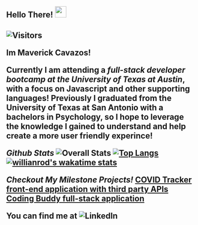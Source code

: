 <h2> Hello There! <img src="https://raw.githubusercontent.com/MartinHeinz/MartinHeinz/master/wave.gif" width="30px"><h2>

![Visitors](https://visitor-badge.laobi.icu/badge?page_id=MaverickCavazos.maverick)


Im Maverick Cavazos!

Currently I am attending a _full-stack developer bootcamp at the University of Texas at Austin_, with a focus on Javascript and other supporting languages! 
Previously I graduated from the University of Texas at San Antonio with a bachelors in Psychology, so I hope to leverage the knowledge I gained to understand and help create a more user friendly experince!


_Github Stats_
![Overall Stats](https://github-readme-stats.vercel.app/api?username=MaverickCavazos&count_private=true&show_icons=true&hide=contribs)
[![Top Langs](https://github-readme-stats.vercel.app/api/top-langs/?username=MaverickCavazos)](https://github.com/anuraghazra/github-readme-stats)
[![willianrod's wakatime stats](https://github-readme-stats.vercel.app/api/wakatime?username=MaverickCavazos)](https://github.com/anuraghazra/github-readme-stats)


_Checkout My Milestone Projects!_
[COVID Tracker front-end application with third party APIs](https://github.com/MaverickCavazos/COVID-Tracker)
[Coding Buddy full-stack application](https://github.com/MaverickCavazos/Coding-buddy)



You can find me at ![LinkedIn](https://www.linkedin.com/in/maverick-cavazos-b00872178/)


